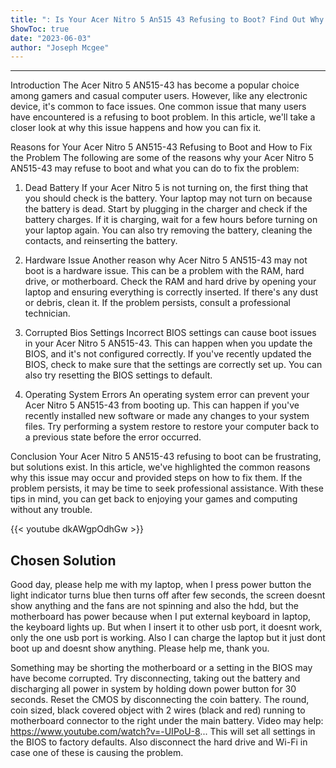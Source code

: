 ```yaml
---
title: ": Is Your Acer Nitro 5 An515 43 Refusing to Boot? Find Out Why!"
ShowToc: true 
date: "2023-06-03"
author: "Joseph Mcgee"
---
```

*****
Introduction
The Acer Nitro 5 AN515-43 has become a popular choice among gamers and casual computer users. However, like any electronic device, it's common to face issues. One common issue that many users have encountered is a refusing to boot problem. In this article, we'll take a closer look at why this issue happens and how you can fix it.

Reasons for Your Acer Nitro 5 AN515-43 Refusing to Boot and How to Fix the Problem
The following are some of the reasons why your Acer Nitro 5 AN515-43 may refuse to boot and what you can do to fix the problem:

1. Dead Battery
If your Acer Nitro 5 is not turning on, the first thing that you should check is the battery. Your laptop may not turn on because the battery is dead. Start by plugging in the charger and check if the battery charges. If it is charging, wait for a few hours before turning on your laptop again. You can also try removing the battery, cleaning the contacts, and reinserting the battery.

2. Hardware Issue
Another reason why Acer Nitro 5 AN515-43 may not boot is a hardware issue. This can be a problem with the RAM, hard drive, or motherboard. Check the RAM and hard drive by opening your laptop and ensuring everything is correctly inserted. If there's any dust or debris, clean it. If the problem persists, consult a professional technician.

3. Corrupted Bios Settings
Incorrect BIOS settings can cause boot issues in your Acer Nitro 5 AN515-43. This can happen when you update the BIOS, and it's not configured correctly. If you've recently updated the BIOS, check to make sure that the settings are correctly set up. You can also try resetting the BIOS settings to default.

4. Operating System Errors
An operating system error can prevent your Acer Nitro 5 AN515-43 from booting up. This can happen if you've recently installed new software or made any changes to your system files. Try performing a system restore to restore your computer back to a previous state before the error occurred.

Conclusion
Your Acer Nitro 5 AN515-43 refusing to boot can be frustrating, but solutions exist. In this article, we've highlighted the common reasons why this issue may occur and provided steps on how to fix them. If the problem persists, it may be time to seek professional assistance. With these tips in mind, you can get back to enjoying your games and computing without any trouble.

{{< youtube dkAWgpOdhGw >}} 



## Chosen Solution
 Good day, please help me with my laptop, when I press power button the light indicator turns blue then turns off after few seconds, the screen doesnt show anything and the fans are not spinning and also the hdd, but the motherboard has power because when I put external keyboard in laptop, the keyboard lights up. But when I insert it to other usb port, it doesnt work, only the one usb port is working. Also I can charge the laptop but it just dont boot up and doesnt show anything. Please help me, thank you.

 Something may be shorting the motherboard or a setting in the BIOS may have become corrupted.
Try disconnecting, taking out the battery and discharging all power in system by holding down power button for 30 seconds.
Reset the CMOS by disconnecting the coin battery.
The round, coin sized, black covered object with  2 wires (black and red) running to motherboard connector to the right under the main battery. Video may help:
https://www.youtube.com/watch?v=-UIPoU-8...
This will set all settings in the BIOS to factory defaults.
Also disconnect the hard drive and Wi-Fi in case one of these is causing the problem.




